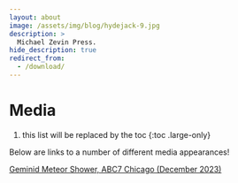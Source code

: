 ```yaml
---
layout: about
image: /assets/img/blog/hydejack-9.jpg
description: >
  Michael Zevin Press.
hide_description: true
redirect_from:
  - /download/
---
```


# Media

1. this list will be replaced by the toc
{:toc .large-only}

Below are links to a number of different media appearances!
<br>

<a href="https://abc7chicago.com/14176583/?fbclid=IwAR0GF3Esv2yhCWno5Sqk5Zjlb0hDDY6Ybj2pK1YURmAUbnca5YPauVWcOco#lq44d0f84c4uf7nsgwq" target="_blank">Geminid Meteor Shower, ABC7 Chicago (December 2023)</a><br>
